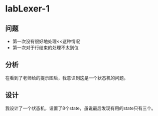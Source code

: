 # labLexer-1

## 问题

* 第一次没有很好地处理<<这种情况
* 第一次对于行结束的处理不太到位

## 分析

在看到了老师给的提示图后，我意识到这是一个状态机的问题。

## 设计

我设计了一个状态机，设置了8个state，虽说最后发现有用的state只有三个。

